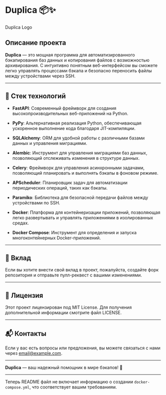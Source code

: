 # Duplica 📦✨

Duplica Logo <!-- Замените ссылку на изображение логотипа вашего проекта -->

## Описание проекта

**Duplica** — это мощная программа для автоматизированного бэкапирования баз данных и копирования файлов с возможностью архивирования. С интуитивно понятным веб-интерфейсом вы сможете легко управлять процессами бэкапа и безопасно переносить файлы между устройствами через SSH.

---

## 🚀 Стек технологий

- **FastAPI**: Современный фреймворк для создания высокопроизводительных веб-приложений на Python.
  
- **PyPy**: Альтернативная реализация Python, обеспечивающая ускоренное выполнение кода благодаря JIT-компиляции.

- **SQLAlchemy**: ORM для удобной работы с различными базами данных и управления миграциями.

- **Alembic**: Инструмент для управления миграциями баз данных, позволяющий отслеживать изменения в структуре данных.

- **Celery**: Фреймворк для управления асинхронными задачами, позволяющий планировать и выполнять бэкапы в фоновом режиме.

- **APScheduler**: Планировщик задач для автоматизации периодических операций, таких как бэкапы.

- **Paramiko**: Библиотека для безопасной передачи файлов между устройствами по SSH.

- **Docker**: Платформа для контейнеризации приложений, позволяющая легко развертывать и управлять приложениями в изолированных средах.

- **Docker Compose**: Инструмент для определения и запуска многоконтейнерных Docker-приложений.
---
## 🤝 Вклад

Если вы хотите внести свой вклад в проект, пожалуйста, создайте форк репозитория и отправьте пулл-реквест с вашими изменениями.

---

## 📜 Лицензия

Этот проект лицензирован под MIT License. Для получения дополнительной информации смотрите файл LICENSE.

---

## 📬 Контакты

Если у вас есть вопросы или предложения, вы можете связаться с нами через [email@example.com](mailto:email@example.com).

---

**Duplica** — ваш надежный помощник в мире бэкапов! 🌟

---

Теперь README файл не включает информацию о создании `docker-compose.yml`, что соответствует вашим требованиям.